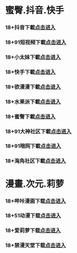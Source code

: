 # 蜜臀.抖音.快手
### 18+抖音下載<a rel="nofollow noopener" href="https://m05mahtdw.xpv35caw9.top/?channel_code=MIM05BBG" target="_blank">点击进入</a>
### 18+91短视频下載<a rel="nofollow noopener" href="https://8469.pztunkun.com/chan-4780/aff-ktWnZ" target="_blank">点击进入</a>
### 18+小太妹下載<a rel="nofollow noopener" href="https://m03pwildv.xcqmtqukj.top/?channel_code=MIM03BBG" target="_blank">点击进入</a>
### 18+快手下載<a rel="nofollow noopener" href="https://2c5b1.ksav.fun/chan/ksh0885/d35q" target="_blank">点击进入</a>
### 18+欲漫漫下載<a rel="nofollow noopener" href="https://m7xmnmmr.btlwhw78x.top/?channel_code=MIM07BG" target="_blank">点击进入</a>
### 18+水果派下載<a rel="nofollow noopener" href="https://407b5.aepnrzja.com/chan/GS2063/kwQ5" target="_blank">点击进入</a>
### 18+蜜臀下載<a rel="nofollow noopener" href="https://m18ykycop.akd52qwcu.top/?channel_code=MIM18BBG" target="_blank">点击进入</a>
### 18+91大神社区下載<a rel="nofollow noopener" href="https://5e5d0.wxmflmes.org/chan/GS2187/nyBw" target="_blank">点击进入</a>
### 18+91暗网下載<a rel="nofollow noopener" href="https://0594.wctyyuig.org/aff-a6SG6" target="_blank">点击进入</a>
### 18+海角社区下載<a rel="nofollow noopener" href="https://47a4.arcdkwd.org/aff-bsKN8" target="_blank">点击进入</a>
# 漫畫.次元.莉萝
### 18+哔咔漫画下载<a rel="nofollow noopener" href="https://59370.gsqvwvc.org/?code=ar2Cz&c=16921" target="_blank">点击进入</a>
### 18+51动漫下载<a rel="nofollow noopener" href="https://8e40.ylqrhaov.com/?code=ahbFk&c=16921" target="_blank">点击进入</a>
### 18+爱莉萝下载<a rel="nofollow noopener" href="https://6b241.vwygohka.com/chan/GS1525/SWKC" target="_blank">点击进入</a>
### 18+禁漫天堂下载<a rel="nofollow noopener" href="https://4497.jcwriew.com/chan/jm0360/uu7x" target="_blank">点击进入</a>
